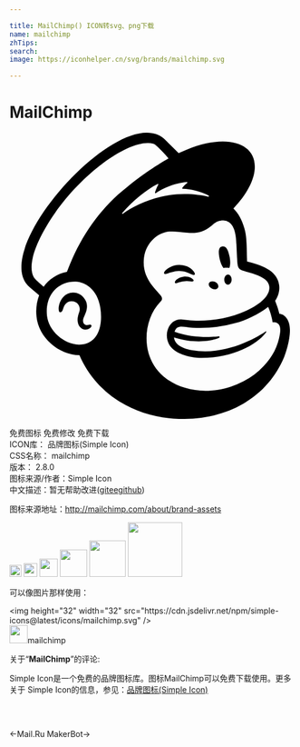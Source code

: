 ```yaml
---

title: MailChimp() ICON转svg、png下载
name: mailchimp
zhTips: 
search: 
image: https://iconhelper.cn/svg/brands/mailchimp.svg

---
```


# MailChimp  <small style="font-size: 60%;font-weight: 100"></small>

<div id="svg" class="svg-wrap">
<svg role="img" viewBox="0 0 24 24" xmlns="http://www.w3.org/2000/svg"><title>MailChimp icon</title><path d="M17.98 11.341c.165-.021.332-.021.497 0 .089-.205.104-.558.024-.942-.12-.571-.28-.917-.613-.863-.333.054-.346.468-.226 1.039.067.321.186.596.319.766zM15.12 11.793c.239.105.385.174.442.114.037-.038.026-.11-.03-.203-.118-.193-.36-.388-.617-.497a1.677 1.677 0 0 0-1.634.196c-.16.117-.31.28-.29.378.008.032.031.056.087.064.132.015.591-.217 1.12-.25.374-.023.684.094.922.199zm-.48.274c-.31.05-.481.152-.591.247-.094.082-.152.173-.152.237l.024.057.051.02c.07 0 .228-.064.228-.064a1.975 1.975 0 0 1 1-.104c.155.018.23.028.263-.026.01-.015.023-.049-.008-.1-.073-.118-.387-.317-.814-.266zM17.015 13.073c.21.104.442.063.518-.09.076-.155-.034-.364-.245-.467-.21-.104-.442-.063-.518.09-.076.155.034.364.245.467zm1.355-1.186c-.171-.003-.314.185-.317.421-.004.235.131.428.302.431.171.003.314-.185.318-.42.003-.235-.132-.428-.303-.432zM6.866 16.13c-.042-.053-.112-.037-.18-.021a.646.646 0 0 1-.16.022.347.347 0 0 1-.292-.148c-.078-.12-.073-.299.012-.504l.04-.092c.138-.308.368-.825.11-1.317-.194-.37-.511-.602-.892-.65a1.145 1.145 0 0 0-.983.355c-.379.418-.438.988-.364 1.19.027.073.069.094.099.098.065.009.16-.038.22-.2l.017-.052c.026-.085.076-.243.157-.37a.688.688 0 0 1 .953-.2c.266.175.368.5.255.811-.059.161-.154.468-.133.72.043.512.357.717.638.74.274.01.466-.145.514-.258.03-.066.005-.107-.01-.125v.001zM22.691 15.194c-.01-.037-.078-.286-.172-.586l-.19-.51c.375-.563.381-1.066.332-1.35-.054-.353-.2-.654-.496-.964-.295-.312-.9-.63-1.75-.868l-.445-.124c-.002-.018-.023-1.053-.043-1.497-.013-.32-.041-.822-.196-1.315-.185-.669-.507-1.253-.91-1.627 1.11-1.152 1.803-2.422 1.801-3.511-.003-2.095-2.571-2.73-5.736-1.416l-.67.285a666.1 666.1 0 0 0-1.23-1.207C9.376-2.65-1.905 9.912 1.701 12.964l.789.668a3.885 3.885 0 0 0-.22 1.793c.085.84.517 1.644 1.218 2.266.665.59 1.54.965 2.389.964 1.403 3.24 4.61 5.228 8.37 5.34 4.034.12 7.42-1.776 8.84-5.182.093-.24.486-1.317.486-2.267 0-.956-.539-1.352-.882-1.352zm-16.503 2.55a1.94 1.94 0 0 1-.374.027c-1.218-.033-2.534-1.131-2.665-2.435-.145-1.44.59-2.548 1.89-2.81a2.22 2.22 0 0 1 .547-.04c.729.04 1.803.6 2.048 2.191.217 1.408-.128 2.843-1.446 3.068zm-1.36-6.08c-.81.157-1.524.617-1.96 1.252-.261-.218-.747-.64-.833-.804-.697-1.325.76-3.902 1.778-5.357C6.33 3.159 10.268.437 12.093.931c.296.084 1.278 1.224 1.278 1.224s-1.823 1.013-3.514 2.426c-2.278 1.757-3.999 4.311-5.03 7.083zm12.787 5.542a.072.072 0 0 0 .042-.071.067.067 0 0 0-.074-.06s-1.908.283-3.711-.379c.196-.639.718-.408 1.508-.344a11.01 11.01 0 0 0 3.64-.394c.816-.235 1.888-.698 2.722-1.356.28.618.38 1.298.38 1.298s.217-.039.399.073c.171.106.297.326.211.895-.175 1.063-.626 1.926-1.384 2.72a5.698 5.698 0 0 1-1.663 1.244 7.018 7.018 0 0 1-1.085.46c-2.858.935-5.784-.093-6.727-2.3a3.582 3.582 0 0 1-.19-.522c-.401-1.455-.06-3.2 1.007-4.299.065-.07.132-.153.132-.256 0-.087-.055-.178-.102-.243-.373-.542-1.666-1.466-1.406-3.254.186-1.285 1.308-2.189 2.353-2.135l.265.015c.453.027.848.085 1.222.101.624.027 1.185-.064 1.85-.619.224-.187.404-.35.708-.401.032-.005.111-.034.27-.026a.892.892 0 0 1 .456.146c.533.355.608 1.215.636 1.845.016.36.059 1.228.074 1.478.034.57.183.65.486.75.17.057.329.099.562.164.705.199 1.123.4 1.387.659.158.161.23.333.253.497.084.608-.47 1.359-1.938 2.041-1.605.746-3.55.935-4.895.785l-.471-.053c-1.076-.145-1.689 1.247-1.044 2.201.416.615 1.55 1.015 2.683 1.015 2.6 0 4.598-1.111 5.341-2.072l.06-.085c.036-.055.006-.085-.04-.054-.607.416-3.304 2.069-6.19 1.571 0 0-.35-.057-.67-.182-.254-.099-.786-.344-.85-.891 2.328.721 3.793.039 3.793.039zm-3.688-.436l.001.001v-.002zM9.473 6.74c.895-1.036 1.996-1.936 2.982-2.441.034-.017.07.02.052.053-.079.142-.23.447-.277.677a.04.04 0 0 0 .061.042c.614-.419 1.681-.868 2.618-.925.04-.003.06.049.027.074-.154.119-.293.258-.411.413a.04.04 0 0 0 .031.064c.657.005 1.584.235 2.188.575.04.023.012.102-.034.092-.914-.21-2.41-.37-3.964.01-1.387.339-2.446.862-3.218 1.425-.04.029-.086-.023-.055-.06z"/></svg>
</div>
<detail full-name='mailchimp'></detail>

<div class="detail-page">
<p>
<span><span class="badge-success badge">免费图标</span> <span class="badge-success badge">免费修改</span>  <span class="badge-success badge">免费下载</span> </span>
<br/>
<span>
ICON库：
<span class="badge-secondary badge">品牌图标(Simple Icon)</span> 
</span>
<br/>
<span>
CSS名称：
<span class="badge-secondary badge">mailchimp</span> 
</span>

<br/>
<span>
版本：
<span class="badge-secondary badge">2.8.0</span> 
</span>
<br/>
<span>图标来源/作者：<span class="badge-light badge">Simple Icon</span></span> 
<br/>
<span class="zh-detail">中文描述：暂无<span class="help-link"><span>帮助改进</span>(<a href="https://gitee.com/liuwave/icon-helper/edit/master/json/brands/mailchimp.json" target="_blank" rel="noopener noreferrer">gitee</a><a href="https://github.com/liuwave/icon-helper/edit/master/json/brands/mailchimp.json" target="_blank" rel="noopener noreferrer">github</a></span>)</span><br/>
</p>
</div><div class="description description alert alert-light"><p>图标来源地址：<a href="http://mailchimp.com/about/brand-assets" target="_blank" rel="noopener noreferrer">http://mailchimp.com/about/brand-assets</a></p></div>
<div class="alert alert-dark">
<img height="21" width="21" src="https://cdn.jsdelivr.net/npm/simple-icons@latest/icons/mailchimp.svg" />
<img height="24" width="24" src="https://cdn.jsdelivr.net/npm/simple-icons@latest/icons/mailchimp.svg" />
<img height="32" width="32" src="https://cdn.jsdelivr.net/npm/simple-icons@latest/icons/mailchimp.svg" />
<img height="48" width="48" src="https://cdn.jsdelivr.net/npm/simple-icons@latest/icons/mailchimp.svg" />
<img height="64" width="64" src="https://cdn.jsdelivr.net/npm/simple-icons@latest/icons/mailchimp.svg" />
<img height="96" width="96" src="https://cdn.jsdelivr.net/npm/simple-icons@latest/icons/mailchimp.svg" />

</div>
<div>
  <p>可以像图片那样使用：    
  </p>
  <div class="alert alert-primary" style="font-size: 14px">
    &lt;img height="32" width="32" src="https://cdn.jsdelivr.net/npm/simple-icons@latest/icons/mailchimp.svg" /&gt;
    <copy-btn content='<img height="32" width="32" src="https://cdn.jsdelivr.net/npm/simple-icons@latest/icons/mailchimp.svg" />'></copy-btn>
  </div>
  <div class="alert alert-secondary">
    <img height="32" width="32" src="https://cdn.jsdelivr.net/npm/simple-icons@latest/icons/mailchimp.svg" />mailchimp
    <copy-btn content="mailchimp" btn-title="复制图标名称"></copy-btn>
  </div>
</div>
<div class="icon-detail__container">
<p>关于“<b>MailChimp</b>”的评论:</p>
</div>
<Vssue title="关于“MailChimp”的评论" />
<div><p>Simple Icon是一个免费的品牌图标库。图标MailChimp可以免费下载使用。更多关于  Simple Icon的信息，参见：<a target="_blank" href="https://iconhelper.cn/brands.html">品牌图标(Simple Icon)</a>
</p></div>


<div style="padding:2rem 0 " class="page-nav"><p class="inner"><span class="prev">←<router-link to="/icon/mail-ru.html">Mail.Ru</router-link></span> <span class="next"><router-link to="/icon/makerbot.html">MakerBot</router-link>→</span></p></div>
